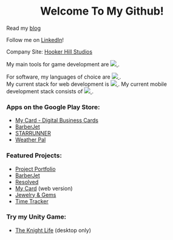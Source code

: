 <h1 style="text-align: center">Welcome To My Github!</h2>

Read my <a href="https://blog.hookerhillstudios.com" target="">blog</a>
 
<p>Follow me on <a href="https://www.linkedin.com/comm/mynetwork/discovery-see-all?usecase=PEOPLE_FOLLOWS&followMember=jaredhooker" target="">LinkedIn</a>!</p>
<p>Company Site: <a href="https://www.hookerhillstudios.com" target="">Hooker Hill Studios</a></p>
<p>My main tools for game development are <a href="https://skillicons.dev">
<img src="https://skillicons.dev/icons?i=unreal,blender&perline=2" />
</a>.</p>
<p>For software, my languages of choice are <a href="https://skillicons.dev">
<img src="https://skillicons.dev/icons?i=javascript,java,python&perline=3" />
</a>.<br> My current stack for web development is <a href="https://skillicons.dev">
<img src="https://skillicons.dev/icons?i=react,nextjs,tailwind,firebase,vercel&perline=4" />
</a>. My current mobile development stack consists of <a href="https://skillicons.dev">
<img src="https://skillicons.dev/icons?i=java,androidstudio,firebase&perline=3" />
</a>.</p> 

<h3>Apps on the Google Play Store:</h3>
<ul>
<li>
<a href="https://play.google.com/store/apps/details?id=mycard.mycard" target="">My Card - Digital Business Cards</a>
</li>
 <li>
 <a href="https://play.google.com/store/apps/details?id=com.barberjet" target="">BarberJet</a>
 </li>
<li>
<a href="https://play.google.com/store/apps/details?id=runner.starrunner" target="">STARRUNNER</a>
</li>
<li>
<a href="https://play.google.com/store/apps/details?id=weatherreport.suite" target="">Weather Pal</a>
</li>
</ul>
<h3>Featured Projects:</h3>
<ul>
 <li>
<a href="https://jaredsportfolio.netlify.app" target="">Project Portfolio</a>
</li>
<li>
 <a href="https://barberjet.vercel.app" target="">BarberJet</a>
 </li>
 <li>
 <a href="https://resolved.hookerhillstudios.com" target="">Resolved</a>
 </li>
 <li>
<a href="https://next-mycard.vercel.app" target="">My Card</a> (web version)
</li>
<li>
 <a href="https://next-jewelry.vercel.app" target="">Jewelry & Gems</a>
 </li>

<li>
<a href="https://time-tracker-plus.vercel.app" target="">Time Tracker</a>
</li>
</ul>
<h3>Try my Unity Game:</h3>
<ul>
<li>
<a href="https://jrh89.itch.io/the-knight-life" target="">The Knight Life</a> (desktop only)
</li>
</ul>
